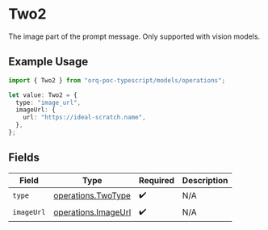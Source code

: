 # Two2

The image part of the prompt message. Only supported with vision models.

## Example Usage

```typescript
import { Two2 } from "orq-poc-typescript/models/operations";

let value: Two2 = {
  type: "image_url",
  imageUrl: {
    url: "https://ideal-scratch.name",
  },
};
```

## Fields

| Field                                                      | Type                                                       | Required                                                   | Description                                                |
| ---------------------------------------------------------- | ---------------------------------------------------------- | ---------------------------------------------------------- | ---------------------------------------------------------- |
| `type`                                                     | [operations.TwoType](../../models/operations/twotype.md)   | :heavy_check_mark:                                         | N/A                                                        |
| `imageUrl`                                                 | [operations.ImageUrl](../../models/operations/imageurl.md) | :heavy_check_mark:                                         | N/A                                                        |